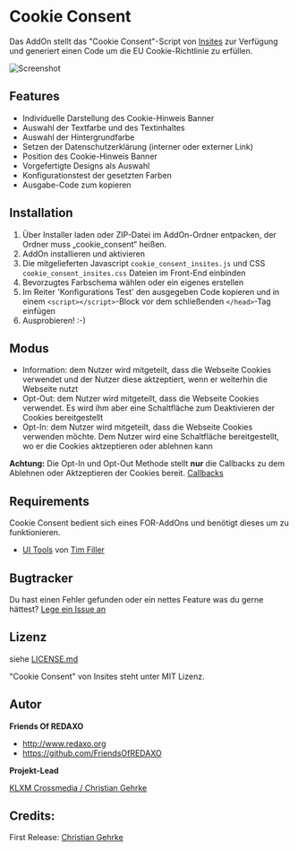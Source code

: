# Cookie Consent

Das AddOn stellt das "Cookie Consent"-Script von [Insites](https://cookieconsent.insites.com) zur Verfügung und generiert einen Code um die EU Cookie-Richtlinie zu erfüllen.

![Screenshot](https://github.com/FriendsOfREDAXO/cookie_consent/blob/assets/cookie%20consent.png?raw=true)

## Features

- Individuelle Darstellung des Cookie-Hinweis Banner
 - Auswahl der Textfarbe und des Textinhaltes
 - Auswahl der Hintergrundfarbe
 - Setzen der Datenschutzerklärung (interner oder externer Link)
 - Position des Cookie-Hinweis Banner
- Vorgefertigte Designs als Auswahl
- Konfigurationstest der gesetzten Farben
- Ausgabe-Code zum kopieren

## Installation

1. Über Installer laden oder ZIP-Datei im AddOn-Ordner entpacken, der Ordner muss „cookie_consent“ heißen.
2. AddOn installieren und aktivieren
3. Die mitgelieferten Javascript `cookie_consent_insites.js` und CSS `cookie_consent_insites.css` Dateien im Front-End einbinden 
4. Bevorzugtes Farbschema wählen oder ein eigenes erstellen
5. Im Reiter 'Konfigurations Test' den ausgegeben Code kopieren und in einem `<script></script>`-Block vor dem schließenden `</head>`-Tag einfügen
6. Ausprobieren! :-)

## Modus

- Information:
  dem Nutzer wird mitgeteilt, dass die Webseite Cookies verwendet und der Nutzer diese aktzeptiert, wenn er weiterhin die Webseite nutzt
- Opt-Out:
  dem Nutzer wird mitgeteilt, dass die Webseite Cookies verwendet. Es wird ihm aber eine Schaltfläche zum Deaktivieren der Cookies bereitgestellt 
- Opt-In:
  dem Nutzer wird mitgeteilt, dass die Webseite Cookies verwenden möchte. Dem Nutzer wird eine Schaltfläche bereitgestellt, wo er die Cookies aktzeptieren oder ablehnen kann
 
**Achtung:** Die Opt-In und Opt-Out Methode stellt **nur** die Callbacks zu dem Ablehnen oder Aktzeptieren der Cookies bereit. [Callbacks](https://cookieconsent.insites.com/documentation/disabling-cookies/)

## Requirements

Cookie Consent bedient sich eines FOR-AddOns und benötigt dieses um zu funktionieren.
* [UI Tools](https://github.com/FriendsOfREDAXO/ui_tools) von [Tim Filler](https://github.com/elricco)

## Bugtracker

Du hast einen Fehler gefunden oder ein nettes Feature was du gerne hättest? [Lege ein Issue an](https://github.com/FriendsOfREDAXO/cookie_consent/issues)

## Lizenz

siehe [LICENSE.md](https://github.com/FriendsOfREDAXO/cookie_consent/blob/master/LICENSE)

"Cookie Consent" von Insites steht unter MIT Lizenz.

## Autor

**Friends Of REDAXO**

* http://www.redaxo.org
* https://github.com/FriendsOfREDAXO

**Projekt-Lead**

[KLXM Crossmedia / Christian Gehrke](https://klxm.de)


## Credits:

First Release: [Christian Gehrke](https://github.com/chrison94)
